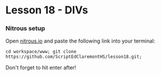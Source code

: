# Lesson 18 - DIVs



### Nitrous setup

Open [nitrous.io](http://nitrous.io) and paste the following link into your terminal:

```
cd workspace/www; git clone https://github.com/ScriptEdClaremontHS/lesson18.git;
```

Don't forget to hit enter after!

